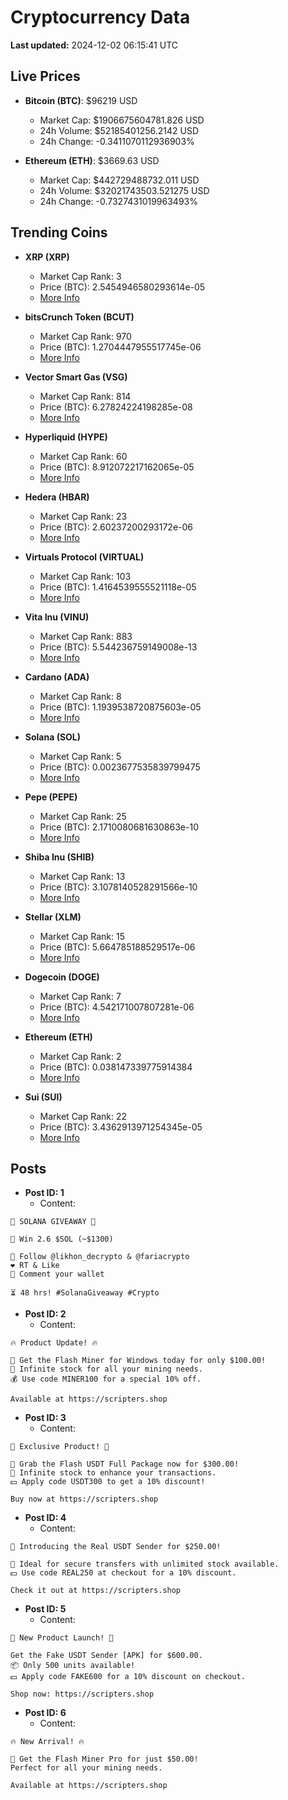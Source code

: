 # Cryptocurrency Data

**Last updated:** 2024-12-02 06:15:41 UTC

## Live Prices
- **Bitcoin (BTC)**: $96219 USD
  - Market Cap: $1906675604781.826 USD
  - 24h Volume: $52185401256.2142 USD
  - 24h Change: -0.3411070112936903%

- **Ethereum (ETH)**: $3669.63 USD
  - Market Cap: $442729488732.011 USD
  - 24h Volume: $32021743503.521275 USD
  - 24h Change: -0.7327431019963493%

## Trending Coins
- **XRP (XRP)**
  - Market Cap Rank: 3
  - Price (BTC): 2.5454946580293614e-05
  - [More Info](https://www.coingecko.com/en/coins/xrp)

- **bitsCrunch Token (BCUT)**
  - Market Cap Rank: 970
  - Price (BTC): 1.2704447955517745e-06
  - [More Info](https://www.coingecko.com/en/coins/bitscrunch-token)

- **Vector Smart Gas (VSG)**
  - Market Cap Rank: 814
  - Price (BTC): 6.27824224198285e-08
  - [More Info](https://www.coingecko.com/en/coins/vector-smart-gas)

- **Hyperliquid (HYPE)**
  - Market Cap Rank: 60
  - Price (BTC): 8.912072217162065e-05
  - [More Info](https://www.coingecko.com/en/coins/hyperliquid)

- **Hedera (HBAR)**
  - Market Cap Rank: 23
  - Price (BTC): 2.60237200293172e-06
  - [More Info](https://www.coingecko.com/en/coins/hedera)

- **Virtuals Protocol (VIRTUAL)**
  - Market Cap Rank: 103
  - Price (BTC): 1.4164539555521118e-05
  - [More Info](https://www.coingecko.com/en/coins/virtual-protocol)

- **Vita Inu (VINU)**
  - Market Cap Rank: 883
  - Price (BTC): 5.544236759149008e-13
  - [More Info](https://www.coingecko.com/en/coins/vita-inu)

- **Cardano (ADA)**
  - Market Cap Rank: 8
  - Price (BTC): 1.1939538720875603e-05
  - [More Info](https://www.coingecko.com/en/coins/cardano)

- **Solana (SOL)**
  - Market Cap Rank: 5
  - Price (BTC): 0.0023677535839799475
  - [More Info](https://www.coingecko.com/en/coins/solana)

- **Pepe (PEPE)**
  - Market Cap Rank: 25
  - Price (BTC): 2.1710080681630863e-10
  - [More Info](https://www.coingecko.com/en/coins/pepe)

- **Shiba Inu (SHIB)**
  - Market Cap Rank: 13
  - Price (BTC): 3.1078140528291566e-10
  - [More Info](https://www.coingecko.com/en/coins/shiba-inu)

- **Stellar (XLM)**
  - Market Cap Rank: 15
  - Price (BTC): 5.664785188529517e-06
  - [More Info](https://www.coingecko.com/en/coins/stellar)

- **Dogecoin (DOGE)**
  - Market Cap Rank: 7
  - Price (BTC): 4.542171007807281e-06
  - [More Info](https://www.coingecko.com/en/coins/dogecoin)

- **Ethereum (ETH)**
  - Market Cap Rank: 2
  - Price (BTC): 0.038147339775914384
  - [More Info](https://www.coingecko.com/en/coins/ethereum)

- **Sui (SUI)**
  - Market Cap Rank: 22
  - Price (BTC): 3.4362913971254345e-05
  - [More Info](https://www.coingecko.com/en/coins/sui)

## Posts
- **Post ID: 1**
  - Content:
```
🚀 SOLANA GIVEAWAY 🚀

🎁 Win 2.6 $SOL (~$1300)

🤝 Follow @likhon_decrypto & @fariacrypto
❤️ RT & Like
💬 Comment your wallet

⏳ 48 hrs! #SolanaGiveaway #Crypto
```

- **Post ID: 2**
  - Content:
```
🔥 Product Update! 🔥

🚀 Get the Flash Miner for Windows today for only $100.00!
🔋 Infinite stock for all your mining needs.
💰 Use code MINER100 for a special 10% off.

Available at https://scripters.shop
```

- **Post ID: 3**
  - Content:
```
🎁 Exclusive Product! 🎁

💸 Grab the Flash USDT Full Package now for $300.00!
🎉 Infinite stock to enhance your transactions.
💵 Apply code USDT300 to get a 10% discount!

Buy now at https://scripters.shop
```

- **Post ID: 4**
  - Content:
```
💎 Introducing the Real USDT Sender for $250.00!

💼 Ideal for secure transfers with unlimited stock available.
💵 Use code REAL250 at checkout for a 10% discount.

Check it out at https://scripters.shop
```

- **Post ID: 5**
  - Content:
```
🚀 New Product Launch! 🚀

Get the Fake USDT Sender [APK] for $600.00.
📦 Only 500 units available!
💵 Apply code FAKE600 for a 10% discount on checkout.

Shop now: https://scripters.shop
```

- **Post ID: 6**
  - Content:
```
🔥 New Arrival! 🔥

💸 Get the Flash Miner Pro for just $50.00!
Perfect for all your mining needs.

Available at https://scripters.shop
```


